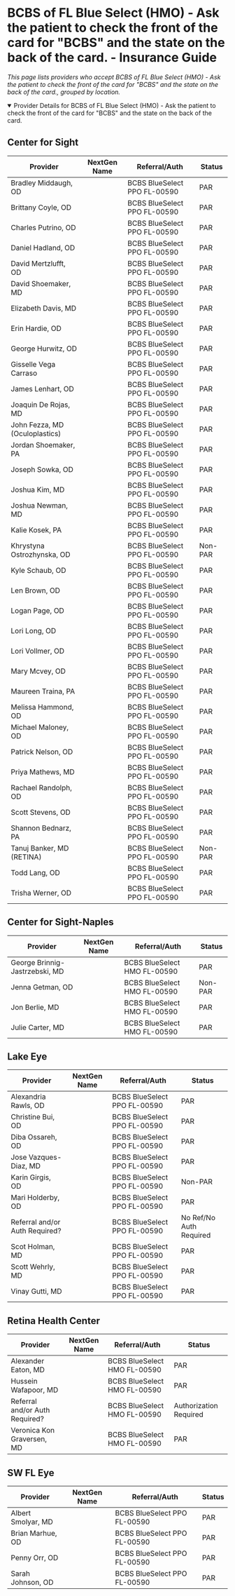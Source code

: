 # BCBS of FL Blue Select (HMO) - Ask the patient to check the front of the card for "BCBS" and the state on the back of the card. - Insurance Guide

*This page lists providers who accept BCBS of FL Blue Select (HMO) - Ask the patient to check the front of the card for "BCBS" and the state on the back of the card., grouped by location.*

<details open><summary>Provider Details for BCBS of FL Blue Select (HMO) - Ask the patient to check the front of the card for "BCBS" and the state on the back of the card.</summary>

## Center for Sight

| Provider | NextGen Name | Referral/Auth | Status |
|----------|-------------|--------------|--------|
| Bradley Middaugh, OD |  | BCBS BlueSelect PPO FL-00590 | PAR |
| Brittany Coyle, OD |  | BCBS BlueSelect PPO FL-00590 | PAR |
| Charles Putrino, OD |  | BCBS BlueSelect PPO FL-00590 | PAR |
| Daniel Hadland, OD |  | BCBS BlueSelect PPO FL-00590 | PAR |
| David Mertzlufft, OD |  | BCBS BlueSelect PPO FL-00590 | PAR |
| David Shoemaker, MD |  | BCBS BlueSelect PPO FL-00590 | PAR |
| Elizabeth Davis, MD |  | BCBS BlueSelect PPO FL-00590 | PAR |
| Erin Hardie, OD |  | BCBS BlueSelect PPO FL-00590 | PAR |
| George Hurwitz, OD |  | BCBS BlueSelect PPO FL-00590 | PAR |
| Gisselle Vega Carraso |  | BCBS BlueSelect PPO FL-00590 | PAR |
| James Lenhart, OD |  | BCBS BlueSelect PPO FL-00590 | PAR |
| Joaquin De Rojas, MD |  | BCBS BlueSelect PPO FL-00590 | PAR |
| John Fezza, MD (Oculoplastics) |  | BCBS BlueSelect PPO FL-00590 | PAR |
| Jordan Shoemaker, PA |  | BCBS BlueSelect PPO FL-00590 | PAR |
| Joseph Sowka, OD |  | BCBS BlueSelect PPO FL-00590 | PAR |
| Joshua Kim, MD |  | BCBS BlueSelect PPO FL-00590 | PAR |
| Joshua Newman, MD |  | BCBS BlueSelect PPO FL-00590 | PAR |
| Kalie Kosek, PA |  | BCBS BlueSelect PPO FL-00590 | PAR |
| Khrystyna Ostrozhynska, OD |  | BCBS BlueSelect PPO FL-00590 | Non-PAR |
| Kyle Schaub, OD |  | BCBS BlueSelect PPO FL-00590 | PAR |
| Len Brown, OD |  | BCBS BlueSelect PPO FL-00590 | PAR |
| Logan Page, OD |  | BCBS BlueSelect PPO FL-00590 | PAR |
| Lori Long, OD |  | BCBS BlueSelect PPO FL-00590 | PAR |
| Lori Vollmer, OD |  | BCBS BlueSelect PPO FL-00590 | PAR |
| Mary Mcvey, OD |  | BCBS BlueSelect PPO FL-00590 | PAR |
| Maureen Traina, PA |  | BCBS BlueSelect PPO FL-00590 | PAR |
| Melissa Hammond, OD |  | BCBS BlueSelect PPO FL-00590 | PAR |
| Michael Maloney, OD |  | BCBS BlueSelect PPO FL-00590 | PAR |
| Patrick Nelson, OD |  | BCBS BlueSelect PPO FL-00590 | PAR |
| Priya Mathews, MD |  | BCBS BlueSelect PPO FL-00590 | PAR |
| Rachael Randolph, OD |  | BCBS BlueSelect PPO FL-00590 | PAR |
| Scott Stevens, OD |  | BCBS BlueSelect PPO FL-00590 | PAR |
| Shannon Bednarz, PA |  | BCBS BlueSelect PPO FL-00590 | PAR |
| Tanuj Banker, MD (RETINA) |  | BCBS BlueSelect PPO FL-00590 | Non-PAR |
| Todd Lang, OD |  | BCBS BlueSelect PPO FL-00590 | PAR |
| Trisha Werner, OD |  | BCBS BlueSelect PPO FL-00590 | PAR |

## Center for Sight-Naples

| Provider | NextGen Name | Referral/Auth | Status |
|----------|-------------|--------------|--------|
| George Brinnig-Jastrzebski, MD |  | BCBS BlueSelect HMO FL-00590 | PAR |
| Jenna Getman, OD |  | BCBS BlueSelect HMO FL-00590 | Non-PAR |
| Jon Berlie, MD |  | BCBS BlueSelect HMO FL-00590 | PAR |
| Julie Carter, MD |  | BCBS BlueSelect HMO FL-00590 | PAR |

## Lake Eye 

| Provider | NextGen Name | Referral/Auth | Status |
|----------|-------------|--------------|--------|
| Alexandria Rawls, OD |  | BCBS BlueSelect PPO FL-00590 | PAR |
| Christine Bui, OD |  | BCBS BlueSelect PPO FL-00590 | PAR |
| Diba Ossareh, OD |  | BCBS BlueSelect PPO FL-00590 | PAR |
| Jose Vazques-Diaz, MD |  | BCBS BlueSelect PPO FL-00590 | PAR |
| Karin Girgis, OD |  | BCBS BlueSelect PPO FL-00590 | Non-PAR |
| Mari Holderby, OD |  | BCBS BlueSelect PPO FL-00590 | PAR |
| Referral and/or Auth Required? |  | BCBS BlueSelect PPO FL-00590 | No Ref/No Auth Required |
| Scot Holman, MD |  | BCBS BlueSelect PPO FL-00590 | PAR |
| Scott Wehrly, MD |  | BCBS BlueSelect PPO FL-00590 | PAR |
| Vinay Gutti, MD |  | BCBS BlueSelect PPO FL-00590 | PAR |

## Retina Health Center

| Provider | NextGen Name | Referral/Auth | Status |
|----------|-------------|--------------|--------|
| Alexander Eaton, MD |  | BCBS BlueSelect HMO FL-00590 | PAR |
| Hussein Wafapoor, MD |  | BCBS BlueSelect HMO FL-00590 | PAR |
| Referral and/or Auth Required? |  | BCBS BlueSelect HMO FL-00590 | Authorization Required |
| Veronica Kon Graversen, MD |  | BCBS BlueSelect HMO FL-00590 | PAR |

## SW FL Eye

| Provider | NextGen Name | Referral/Auth | Status |
|----------|-------------|--------------|--------|
| Albert Smolyar, MD |  | BCBS BlueSelect PPO FL-00590 | PAR |
| Brian Marhue, OD |  | BCBS BlueSelect PPO FL-00590 | PAR |
| Penny Orr, OD |  | BCBS BlueSelect PPO FL-00590 | PAR |
| Sarah Johnson, OD |  | BCBS BlueSelect PPO FL-00590 | PAR |

</details>

